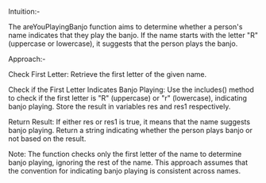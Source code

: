 Intuition:-

The areYouPlayingBanjo function aims to determine whether a person's name indicates that they play the banjo. 
If the name starts with the letter "R" (uppercase or lowercase), it suggests that the person plays the banjo.

Approach:-

Check First Letter:
Retrieve the first letter of the given name.

Check if the First Letter Indicates Banjo Playing:
Use the includes() method to check if the first letter is "R" (uppercase) or "r" (lowercase), indicating banjo playing.
Store the result in variables res and res1 respectively.

Return Result:
If either res or res1 is true, it means that the name suggests banjo playing.
Return a string indicating whether the person plays banjo or not based on the result.

Note: The function checks only the first letter of the name to determine banjo playing, ignoring the rest of the name. 
This approach assumes that the convention for indicating banjo playing is consistent across names.




